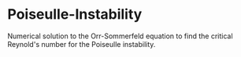 # Poiseulle-Instability
Numerical solution to the Orr-Sommerfeld equation to find the critical Reynold's number for the Poiseulle instability.
